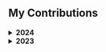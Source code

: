 ## My Contributions

<details>
<summary><strong>2024</strong></summary>

- **サイボウズ(サマーインターンシップ)**: kintone開発コース(2週間)で、kintoneのサーバーサイド開発に従事(使用言語:Java)
- **[FunalabJudge](https://github.com/funalab/FunalabJudge)**: 研究室の新入生教育で使用する、C言語の自動採点&課題管理ツールを開発
- **[WeirdImageGuesser](https://github.com/MIAopenroad/WeirdImageGuesser)**: [技育CAMP ハッカソン](https://talent.supporterz.jp/events/36ac135b-7f4d-413c-8875-115760dccef7/)にて、OpenAIのAPIを使ったゲームを開発
- **[ScalarDBAssignment](https://github.com/MIAopenroad/ScalarDBAssignment)**: 大学院の授業課題として、[ScalarDB](https://www.scalar-labs.com/scalardb)を用いたE-コマースサイトのデモを開発

</details>

<details>
<summary><strong>2023</strong></summary>

- **[マーケティング支援サービス](https://prtimes.jp/main/html/rd/p/000000133.000009799.html)**: [かっこ株式会社](https://cacco.co.jp/)での長期インターンにて、マーケティング支援を目的としたWebアプリケーションを開発

</details>
